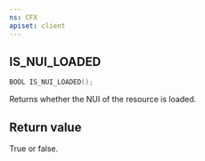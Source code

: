 ```yaml
---
ns: CFX
apiset: client
---
```

## IS_NUI_LOADED

```c
BOOL IS_NUI_LOADED();
```

Returns whether the NUI of the resource is loaded.

## Return value
True or false.

